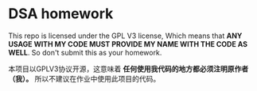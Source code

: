 # DSA homework

This repo is licensed under the GPL V3 license, Which means that **ANY USAGE WITH MY CODE MUST PROVIDE MY NAME WITH THE CODE AS WELL**. So don't submit this as your homework.

本项目以GPLV3协议开源，这意味着 **任何使用我代码的地方都必须注明原作者（我）。** 所以不建议在作业中使用此项目的代码。
